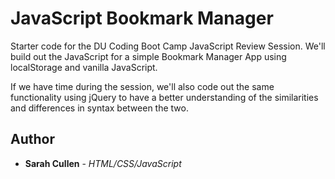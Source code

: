 # JavaScript Bookmark Manager

Starter code for the DU Coding Boot Camp JavaScript Review Session. We'll build out the JavaScript for a simple Bookmark Manager App using localStorage and vanilla JavaScript.

If we have time during the session, we'll also code out the same functionality using jQuery to have a better understanding of the similarities and differences in syntax between the two.

## Author

* **Sarah Cullen** - *HTML/CSS/JavaScript*
